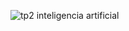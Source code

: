 
![tp2 inteligencia artificial](https://github.com/user-attachments/assets/0a8867a0-dd08-4a93-bd87-b515bb987cd8)
